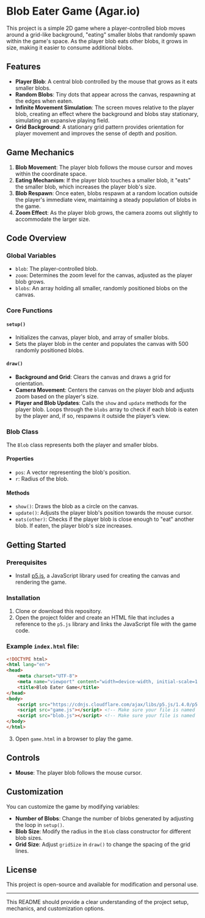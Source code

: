 
# Blob Eater Game (Agar.io)

This project is a simple 2D game where a player-controlled blob moves around a grid-like background, "eating" smaller blobs that randomly spawn within the game's space. As the player blob eats other blobs, it grows in size, making it easier to consume additional blobs.

## Features

- **Player Blob**: A central blob controlled by the mouse that grows as it eats smaller blobs.
- **Random Blobs**: Tiny dots that appear across the canvas, respawning at the edges when eaten.
- **Infinite Movement Simulation**: The screen moves relative to the player blob, creating an effect where the background and blobs stay stationary, simulating an expansive playing field.
- **Grid Background**: A stationary grid pattern provides orientation for player movement and improves the sense of depth and position.

## Game Mechanics

1. **Blob Movement**: The player blob follows the mouse cursor and moves within the coordinate space.
2. **Eating Mechanism**: If the player blob touches a smaller blob, it "eats" the smaller blob, which increases the player blob's size.
3. **Blob Respawn**: Once eaten, blobs respawn at a random location outside the player's immediate view, maintaining a steady population of blobs in the game.
4. **Zoom Effect**: As the player blob grows, the camera zooms out slightly to accommodate the larger size.

## Code Overview

### Global Variables

- `blob`: The player-controlled blob.
- `zoom`: Determines the zoom level for the canvas, adjusted as the player blob grows.
- `blobs`: An array holding all smaller, randomly positioned blobs on the canvas.

### Core Functions

#### `setup()`
- Initializes the canvas, player blob, and array of smaller blobs.
- Sets the player blob in the center and populates the canvas with 500 randomly positioned blobs.

#### `draw()`
- **Background and Grid**: Clears the canvas and draws a grid for orientation.
- **Camera Movement**: Centers the canvas on the player blob and adjusts zoom based on the player's size.
- **Player and Blob Updates**: Calls the `show` and `update` methods for the player blob. Loops through the `blobs` array to check if each blob is eaten by the player and, if so, respawns it outside the player’s view.

### Blob Class

The `Blob` class represents both the player and smaller blobs.

#### Properties
- `pos`: A vector representing the blob's position.
- `r`: Radius of the blob.

#### Methods

- `show()`: Draws the blob as a circle on the canvas.
- `update()`: Adjusts the player blob's position towards the mouse cursor.
- `eats(other)`: Checks if the player blob is close enough to "eat" another blob. If eaten, the player blob's size increases.

## Getting Started

### Prerequisites

- Install [p5.js](https://p5js.org/), a JavaScript library used for creating the canvas and rendering the game.

### Installation

1. Clone or download this repository.
2. Open the project folder and create an HTML file that includes a reference to the `p5.js` library and links the JavaScript file with the game code.

### Example `index.html` file:

```html
<!DOCTYPE html>
<html lang="en">
<head>
    <meta charset="UTF-8">
    <meta name="viewport" content="width=device-width, initial-scale=1.0">
    <title>Blob Eater Game</title>
</head>
<body>
    <script src="https://cdnjs.cloudflare.com/ajax/libs/p5.js/1.4.0/p5.js"></script>
    <script src="game.js"></script> <!-- Make sure your file is named 'game.js' or update the path accordingly -->
    <script src="blob.js"></script> <!-- Make sure your file is named 'game.js' or update the path accordingly -->
</body>
</html>
```

3. Open `game.html` in a browser to play the game.

## Controls

- **Mouse**: The player blob follows the mouse cursor.

## Customization

You can customize the game by modifying variables:
- **Number of Blobs**: Change the number of blobs generated by adjusting the loop in `setup()`.
- **Blob Size**: Modify the radius in the `Blob` class constructor for different blob sizes.
- **Grid Size**: Adjust `gridSize` in `draw()` to change the spacing of the grid lines.

## License

This project is open-source and available for modification and personal use.

---

This README should provide a clear understanding of the project setup, mechanics, and customization options.
